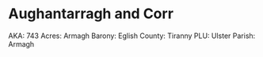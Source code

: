 # Aughantarragh and Corr

AKA: 743
Acres: Armagh
Barony: Eglish
County: Tiranny
PLU: Ulster
Parish: Armagh